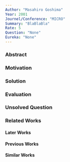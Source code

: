 ```yaml
---
Author: "Masahiro Goshima"
Year: 2001
Journel/Conference: "MICRO"
Summary: "BlaBlaBla"
Rate: 5
Question: "None"
Eureka: "None"
---
```

### Abstract


### Motivation


### Solution


### Evaluation


### Unsolved Question


### Related Works
#### Later Works

#### Previous Works

#### Similar Works
